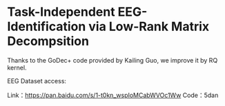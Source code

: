 # Task-Independent EEG-Identification via Low-Rank Matrix Decompsition
Thanks to the GoDec+ code provided by Kailing Guo, we improve it by RQ kernel.

EEG Dataset access:

Link：https://pan.baidu.com/s/1-t0kn_wspIoMCabWVOc1Ww      Code：5dan
